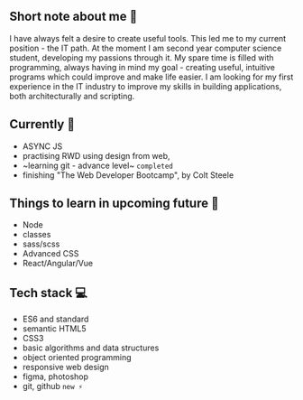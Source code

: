 <!--
  Dodaj:
    New skills ⚡
    * git - 
-->
## Short note about me 👋
I have always felt a desire to create useful tools. This led me to my current position - the IT path. At the moment I am second year computer science student,    developing my passions through it. My spare time is filled with programming, always having in mind my goal - creating useful, intuitive programs which could improve and make life easier. I am looking for my first experience in the IT industry to improve my skills in building applications, both architecturally and scripting.

## Currently 👾
* ASYNC JS
* practising RWD using design from web,
* ~learning git - advance level~ `completed`
* finishing "The Web Developer Bootcamp", by Colt Steele

## Things to learn in upcoming future 🧠
* Node
* classes
* sass/scss
* Advanced CSS
* React/Angular/Vue    

## Tech stack 💻
*  ES6 and standard
*  semantic HTML5
*  CSS3
*  basic algorithms and data structures
*  object oriented programming
*  responsive web design
*  figma, photoshop
*  git, github `new ⚡`


